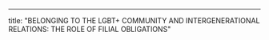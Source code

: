 ---


title: "BELONGING TO THE LGBT+ COMMUNITY AND INTERGENERATIONAL RELATIONS: THE ROLE OF FILIAL OBLIGATIONS"

